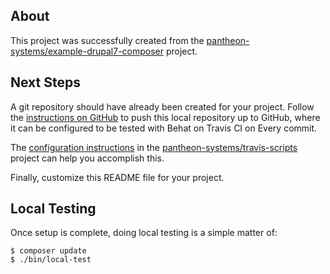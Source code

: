 ## About

This project was successfully created from the [pantheon-systems/example-drupal7-composer](https://github.com/pantheon-systems/example-drupal7-composer)
project.

## Next Steps

A git repository should have already been created for your project.  Follow the [instructions on GitHub](https://help.github.com/articles/adding-an-existing-project-to-github-using-the-command-line/)
to push this local repository up to GitHub, where it can be configured to be
tested with Behat on Travis CI on Every commit.

The [configuration instructions](https://github.com/pantheon-systems/travis-scripts#configuration)
in the [pantheon-systems/travis-scripts](https://github.com/pantheon-systems/travis-scripts) project 
can help you accomplish this.

Finally, customize this README file for your project.

## Local Testing

Once setup is complete, doing local testing is a simple matter of:
```
$ composer update
$ ./bin/local-test
```

